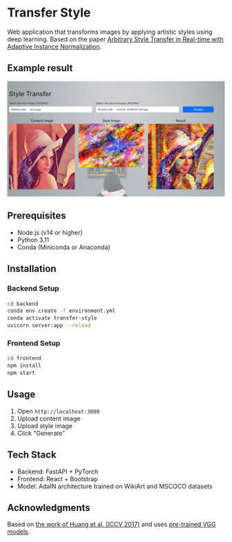 # Transfer Style

Web application that transforms images by applying artistic styles using deep learning. Based on the paper [Arbitrary Style Transfer in Real-time with Adaptive Instance Normalization](https://arxiv.org/abs/1703.06868).

## Example result

![example result of transfer style](docs/image.png)


## Prerequisites

- Node.js (v14 or higher)
- Python 3.11
- Conda (Miniconda or Anaconda)

## Installation

### Backend Setup

```bash
cd backend
conda env create -f environment.yml
conda activate transfer-style
uvicorn server:app --reload
```

### Frontend Setup

```bash
cd frontend
npm install
npm start
```

## Usage

1. Open `http://localhost:3000`
2. Upload content image
3. Upload style image
4. Click "Generate"

## Tech Stack

- Backend: FastAPI + PyTorch
- Frontend: React + Bootstrap
- Model: AdaIN architecture trained on WikiArt and MSCOCO datasets

## Acknowledgments

Based on [the work of Huang et al. (ICCV 2017)](https://openaccess.thecvf.com/content_iccv_2017/html/Huang_Arbitrary_Style_Transfer_ICCV_2017_paper.html) and uses [pre-trained VGG models](https://pytorch.org/vision/stable/models.html#vgg).
